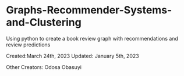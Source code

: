 # Graphs-Recommender-Systems-and-Clustering
Using python to create a book review graph with recommendations and review predictions


Created:March 24th, 2023
Updated: January 5th, 2023

Other Creators: Odosa Obasuyi

